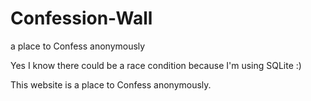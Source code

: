 # Confession-Wall
a place to Confess anonymously

Yes I know there could be a race condition because I'm using SQLite :)

This website is a place to Confess anonymously.
